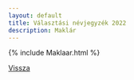 ```yaml
---
layout: default
title: Választási névjegyzék 2022
description: Maklár
---
```


{% include Maklaar.html %}

[Vissza](./)